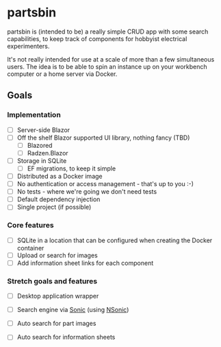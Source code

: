 # partsbin

partsbin is (intended to be) a really simple CRUD app with some search capabilities, to
keep track of components for hobbyist electrical experimenters.

It's not really intended for use at a scale of more than a few simultaneous users. The
idea is to be able to spin an instance up on your workbench computer or a home server via
Docker.

## Goals

### Implementation
- [ ] Server-side Blazor
- [ ] Off the shelf Blazor supported UI library, nothing fancy (TBD)
	- [ ] Blazored
	- [ ] Radzen.Blazor
- [ ] Storage in SQLite
	- [ ] EF migrations, to keep it simple
- [ ] Distributed as a Docker image
- [ ] No authentication or access management - that's up to you :-)
- [ ] No tests - where we're going we don't need tests
- [ ] Default dependency injection
- [ ] Single project (if possible)

### Core features
- [ ] SQLite in a location that can be configured when creating the Docker container
- [ ] Upload or search for images
- [ ] Add information sheet links for each component

### Stretch goals and features
- [ ] Desktop application wrapper
- [ ] Search engine via [Sonic](https://github.com/valeriansaliou/sonic) (using
[NSonic](https://github.com/spikensbror-dotnet/nsonic))
- [ ] Auto search for part images
- [ ] Auto search for information sheets

